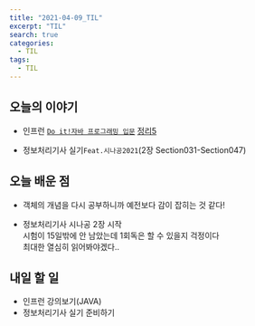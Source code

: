 ```yaml
---
title: "2021-04-09_TIL"
excerpt: "TIL"
search: true
categories: 
  - TIL
tags: 
  - TIL
---
```


## 오늘의 이야기

- 인프런 [`Do it!자바 프로그래밍 입문`](https://www.inflearn.com/course/%EC%9E%90%EB%B0%94-%ED%94%84%EB%A1%9C%EA%B7%B8%EB%9E%98%EB%B0%8D-%EC%9E%85%EB%AC%B8/dashboard)
[정리5](https://devboryung.github.io/java/1-ClassObject/)



- 정보처리기사 실기`Feat.시나공2021`(2장 Section031-Section047)

## 오늘 배운 점

- 객체의 개념을 다시 공부하니까 예전보다 감이 잡히는 것 같다!<br>


- 정보처리기사 시나공 2장 시작<br>
시험이 15일밖에 안 남았는데 1회독은 할 수 있을지 걱정이다<br>
최대한 열심히 읽어봐야겠다..<br>
 


## 내일 할 일

- 인프런 강의보기(JAVA)
- 정보처리기사 실기 준비하기